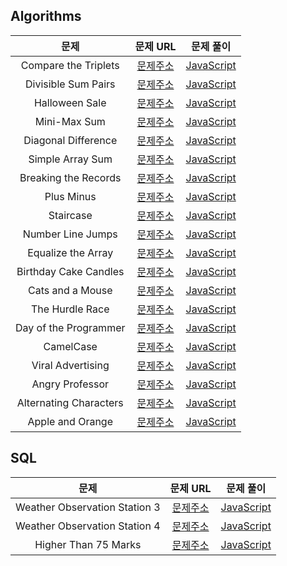 ## Algorithms

|          문제          |                                                  문제 URL                                                   |                 문제 풀이                 |
| :--------------------: | :---------------------------------------------------------------------------------------------------------: | :---------------------------------------: |
|  Compare the Triplets  |      [문제주소](https://www.hackerrank.com/challenges/compare-the-triplets/problem?isFullScreen=true)       |  [JavaScript](./Compare_the_Triplets.js)  |
|  Divisible Sum Pairs   |       [문제주소](https://www.hackerrank.com/challenges/divisible-sum-pairs/problem?isFullScreen=true)       |  [JavaScript](./Divisible_Sum_Pairs.js)   |
|     Halloween Sale     |         [문제주소](https://www.hackerrank.com/challenges/halloween-sale/problem?isFullScreen=true)          |     [JavaScript](./Halloween_Sale.js)     |
|      Mini-Max Sum      |          [문제주소](https://www.hackerrank.com/challenges/mini-max-sum/problem?isFullScreen=true)           |      [JavaScript](./Mini-Max_Sum.js)      |
|  Diagonal Difference   |       [문제주소](https://www.hackerrank.com/challenges/diagonal-difference/problem?isFullScreen=true)       |  [JavaScript](./Diagonal_Difference.js)   |
|    Simple Array Sum    |        [문제주소](https://www.hackerrank.com/challenges/simple-array-sum/problem?isFullScreen=true)         |    [JavaScript](./Simple_Array_Sum.js)    |
|  Breaking the Records  | [문제주소](https://www.hackerrank.com/challenges/breaking-best-and-worst-records/problem?isFullScreen=true) |  [JavaScript](./Breaking_the_Records.js)  |
|       Plus Minus       |           [문제주소](https://www.hackerrank.com/challenges/plus-minus/problem?isFullScreen=true)            |       [JavaScript](./Plus_Minus.js)       |
|       Staircase        |            [문제주소](https://www.hackerrank.com/challenges/staircase/problem?isFullScreen=true)            |       [JavaScript](./Staircase.js)        |
|   Number Line Jumps    |            [문제주소](https://www.hackerrank.com/challenges/kangaroo/problem?isFullScreen=true)             |   [JavaScript](./Number_Line_Jumps.js)    |
|   Equalize the Array   |       [문제주소](https://www.hackerrank.com/challenges/equality-in-a-array/problem?isFullScreen=true)       |   [JavaScript](./Equalize_the_Array.js)   |
| Birthday Cake Candles  |      [문제주소](https://www.hackerrank.com/challenges/birthday-cake-candles/problem?isFullScreen=true)      | [JavaScript](./Birthday_Cake_Candles.js)  |
|    Cats and a Mouse    |        [문제주소](https://www.hackerrank.com/challenges/cats-and-a-mouse/problem?isFullScreen=true)         |    [JavaScript](./Cats_and_a_Mouse.js)    |
|    The Hurdle Race     |         [문제주소](https://www.hackerrank.com/challenges/the-hurdle-race/problem?isFullScreen=true)         |    [JavaScript](./The_Hurdle_Race.js)     |
| Day of the Programmer  |      [문제주소](https://www.hackerrank.com/challenges/day-of-the-programmer/problem?isFullScreen=true)      | [JavaScript](./Day_of_the_Programmer.js)  |
|       CamelCase        |            [문제주소](https://www.hackerrank.com/challenges/camelcase/problem?isFullScreen=true)            |       [JavaScript](./CamelCase.js)        |
|   Viral Advertising    |       [문제주소](https://www.hackerrank.com/challenges/strange-advertising/problem?isFullScreen=true)       |   [JavaScript](./Viral_Advertising.js)    |
|    Angry Professor     |         [문제주소](https://www.hackerrank.com/challenges/angry-professor/problem?isFullScreen=true)         |    [JavaScript](./Angry_Professor.js)     |
| Alternating Characters |     [문제주소](https://www.hackerrank.com/challenges/alternating-characters/problem?isFullScreen=true)      | [JavaScript](./Alternating_Characters.js) |
|    Apple and Orange    |        [문제주소](https://www.hackerrank.com/challenges/apple-and-orange/problem?isFullScreen=true)         |    [JavaScript](./Apple_and_Orange.js)    |

## SQL

|             문제              |                                                 문제 URL                                                  |                     문제 풀이                     |
| :---------------------------: | :-------------------------------------------------------------------------------------------------------: | :-----------------------------------------------: |
| Weather Observation Station 3 | [문제주소](https://www.hackerrank.com/challenges/weather-observation-station-3/problem?isFullScreen=true) | [JavaScript](./Weather_Observation_Station_3.sql) |
| Weather Observation Station 4 | [문제주소](https://www.hackerrank.com/challenges/weather-observation-station-4/problem?isFullScreen=true) | [JavaScript](./Weather_Observation_Station_4.sql) |
|     Higher Than 75 Marks      |      [문제주소](https://www.hackerrank.com/challenges/more-than-75-marks/problem?isFullScreen=true)       |     [JavaScript](./Higher_Than_75_Marks.sql)      |
